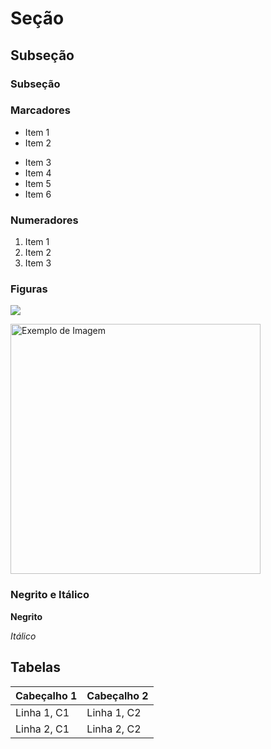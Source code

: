 # Seção

## Subseção

### Subseção


### Marcadores
- Item 1
- Item 2
+ Item 3
+ Item 4
+ Item 5
+ Item 6

  
### Numeradores
1. Item 1
2. Item 2
3. Item 3

### Figuras
![](https://png.pngtree.com/thumb_back/fh260/background/20240716/pngtree-free-nature-beautiful-background-image-image_16016474.jpg)

<img src="https://png.pngtree.com/thumb_back/fh260/background/20240716/pngtree-free-nature-beautiful-background-image-image_16016474.jpg" alt="Exemplo de Imagem" width="400">


### Negrito e Itálico

**Negrito**

_Itálico_

## Tabelas

| Cabeçalho 1 | Cabeçalho 2 |
| ------------|-------------|
| Linha 1, C1 | Linha 1, C2 |
| Linha 2, C1 | Linha 2, C2 |













